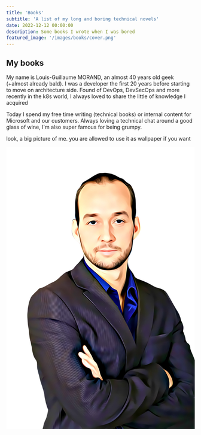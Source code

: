 ```yaml
---
title: 'Books'
subtitle: 'A list of my long and boring technical novels'
date: 2022-12-12 00:00:00
description: Some books I wrote when I was bored
featured_image: '/images/books/cover.png'
---
```


## My books

My name is Louis-Guillaume MORAND, an almost 40 years old geek (+almost already bald). I was a developer the first 20 years before starting to move on architecture side. Found of DevOps, DevSecOps and more recently in the k8s world, I always loved to share the little of knowledge I acquired

Today I spend my free time writing (technical books) or internal content for Microsoft and our customers. Always loving a technical chat around a good glass of wine, I'm also super famous for being grumpy.

look, a big picture of me. you are allowed to use it as wallpaper if you want

![LGM](/images/about/about.jpg)
